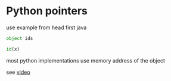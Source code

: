 # Python pointers

use example from head first java

```python
object ids

id(x)
```


most python implementations use memory address of the object



see [video](https://www.youtube.com/watch?v=xngMG5HDgUU)